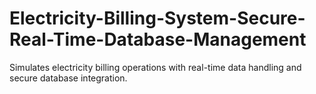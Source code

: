 # Electricity-Billing-System-Secure-Real-Time-Database-Management
Simulates electricity billing operations with real-time data handling and secure database integration.
